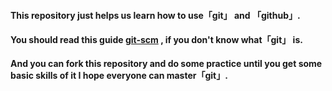 #### This repository just helps us learn how to use「git」  and 「github」.
#### You should read this guide [git-scm](https://git-scm.com) , if you don't know what「git」 is.
#### And you can fork this repository and do some practice until you get some basic skills of it I hope everyone can master「git」.
